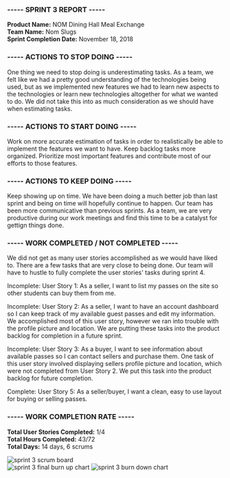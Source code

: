 ### ----- SPRINT 3 REPORT -----
**Product Name:** NOM Dining Hall Meal Exchange  
**Team Name:** Nom Slugs  
**Sprint Completion Date:** November 18, 2018  


### ----- ACTIONS TO STOP DOING -----  
One thing we need to stop doing is underestimating tasks.
As a team, we felt like we had a pretty good understanding of the technologies being used, 
but as we implemented new features we had to learn new aspects to the technologies or learn new technologies altogether for what we wanted to do. 
We did not take this into as much consideration as we should have when estimating tasks.


### ----- ACTIONS TO START DOING -----  
Work on more accurate estimation of tasks in order to realistically be able to implement the features we want to have.
Keep backlog tasks more organized. Prioritize most important features and contribute most of our efforts to those features.


### ----- ACTIONS TO KEEP DOING -----  
Keep showing up on time. We have been doing a much better job than last sprint and being on time will hopefully continue to happen.
Our team has been more communicative than previous sprints.
As a team, we are very productive during our work meetings and find this time to be a catalyst for gettign things done.


### ----- WORK COMPLETED / NOT COMPLETED -----  
We did not get as many user stories accomplished as we would have liked to. There are a few tasks that are very close to being done.
Our team will have to hustle to fully complete the user stories' tasks during sprint 4.

Incomplete: User Story 1: As a seller, I want to list my passes on the site so other students can buy them from me.

Incomplete: User Story 2: As a seller, I want to have an account dashboard so I can keep track of my available guest passes 
and edit my information. We accomplished most of this user story, however we ran into trouble with the profile picture and location. We are putting these tasks into the product backlog for completion in a future sprint.

Incomplete: User Story 3: As a buyer, I want to see information about available passes so I can contact sellers 
and purchase them. One task of this user story involved displaying sellers profile picture and location, 
which were not completed from User Story 2. We put this task into the product backlog for future completion.

Complete: User Story 5: As a seller/buyer, I want a clean, easy to use layout for buying or selling passes.

    

### ----- WORK COMPLETION RATE ----- 
**Total User Stories Completed:** 1/4  
**Total Hours Completed:** 43/72  
**Total Days:** 14 days, 6 scrums     


![sprint 3 scrum board](sprint_3_scrum_board_final.jpg)  
![sprint 3 final burn up chart](sprint_3_burn_up_final.jpg) 
![sprint 3 burn down chart](sprint_3_burn_down.jpg) 

